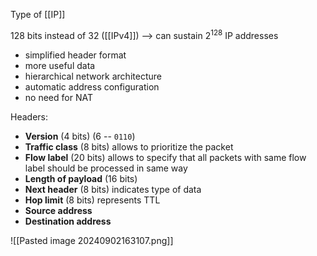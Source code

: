 Type of [[IP]]

128 bits instead of 32 ([[IPv4]])
--> can sustain $2^{128}$ IP addresses

- simplified header format
- more useful data
- hierarchical network architecture
- automatic address configuration
- no need for NAT

Headers:

- **Version** (4 bits) (6 -- `0110`)
- **Traffic class** (8 bits) allows to prioritize the packet
- **Flow label** (20 bits) allows to specify that all packets with same flow label should be processed in same way
- **Length of payload** (16 bits)
- **Next header** (8 bits) indicates type of data
- **Hop limit** (8 bits) represents TTL
- **Source address**
- **Destination address**

![[Pasted image 20240902163107.png]]


